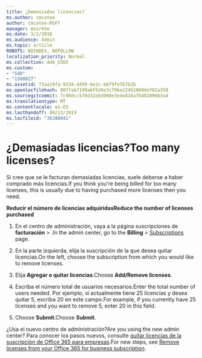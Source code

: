 ```yaml
---
title: ¿Demasiadas licencias?
ms.author: cmcatee
author: cmcatee-MSFT
manager: mnirkhe
ms.date: 3/2/2018
ms.audience: Admin
ms.topic: article
ROBOTS: NOINDEX, NOFOLLOW
localization_priority: Normal
ms.collection: Adm_O365
ms.custom:
- "540"
- "1500027"
ms.assetid: 73aa19fa-9334-4499-be2c-b6f9fe7b7b2b
ms.openlocfilehash: 807fab7199a6f5d4e3c79be22451069def82a358
ms.sourcegitcommit: 7c90dcc570d32ebd968e3e4e816a7b482890b3a4
ms.translationtype: MT
ms.contentlocale: es-ES
ms.lasthandoff: 08/13/2019
ms.locfileid: "36388041"
---
```

# <a name="too-many-licenses"></a><span data-ttu-id="ddaeb-102">¿Demasiadas licencias?</span><span class="sxs-lookup"><span data-stu-id="ddaeb-102">Too many licenses?</span></span>

<span data-ttu-id="ddaeb-103">Si cree que se le facturan demasiadas licencias, suele deberse a haber comprado más licencias.</span><span class="sxs-lookup"><span data-stu-id="ddaeb-103">If you think you're being billed for too many licenses, this is usually due to having purchased more licenses then you need.</span></span>
  
<span data-ttu-id="ddaeb-104">**Reducir el número de licencias adquiridas**</span><span class="sxs-lookup"><span data-stu-id="ddaeb-104">**Reduce the number of licenses purchased**</span></span>
  
1. <span data-ttu-id="ddaeb-105">En el centro de administración, vaya a la página suscripciones de **facturación** \> [](https://go.microsoft.com/fwlink/p/?linkid=842054) .</span><span class="sxs-lookup"><span data-stu-id="ddaeb-105">In the admin center, go to the **Billing** \> [Subscriptions](https://go.microsoft.com/fwlink/p/?linkid=842054) page.</span></span>

2. <span data-ttu-id="ddaeb-106">En la parte izquierda, elija la suscripción de la que desea quitar licencias.</span><span class="sxs-lookup"><span data-stu-id="ddaeb-106">On the left, choose the subscription from which you would like to remove licenses.</span></span>

3. <span data-ttu-id="ddaeb-107">Elija **Agregar o quitar licencias**.</span><span class="sxs-lookup"><span data-stu-id="ddaeb-107">Choose **Add/Remove licenses**.</span></span>

4. <span data-ttu-id="ddaeb-108">Escriba el número total de usuarios necesarios.</span><span class="sxs-lookup"><span data-stu-id="ddaeb-108">Enter the total number of users needed.</span></span> <span data-ttu-id="ddaeb-109">Por ejemplo, si actualmente tiene 25 licencias y desea quitar 5, escriba 20 en este campo.</span><span class="sxs-lookup"><span data-stu-id="ddaeb-109">For example, if you currently have 25 licenses and you want to remove 5, enter 20 in this field.</span></span>

5. <span data-ttu-id="ddaeb-110">Choose **Submit**.</span><span class="sxs-lookup"><span data-stu-id="ddaeb-110">Choose **Submit**.</span></span>

<span data-ttu-id="ddaeb-111">¿Usa el nuevo centro de administración?</span><span class="sxs-lookup"><span data-stu-id="ddaeb-111">Are you using the new admin center?</span></span> <span data-ttu-id="ddaeb-112">Para conocer los pasos nuevos, consulte [quitar licencias de la suscripción de Office 365 para empresas](https://docs.microsoft.com/en-us/office365/admin/subscriptions-and-billing/remove-licenses-from-subscription).</span><span class="sxs-lookup"><span data-stu-id="ddaeb-112">For new steps, see [Remove licenses from your Office 365 for business subscription](https://docs.microsoft.com/en-us/office365/admin/subscriptions-and-billing/remove-licenses-from-subscription).</span></span>